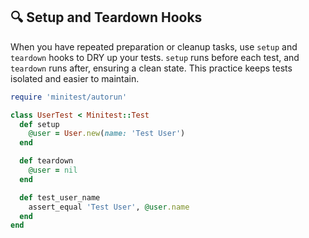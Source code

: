 ## 🔍 Setup and Teardown Hooks
When you have repeated preparation or cleanup tasks, use `setup` and `teardown` hooks to DRY up your tests. `setup` runs before each test, and `teardown` runs after, ensuring a clean state. This practice keeps tests isolated and easier to maintain.

```ruby
require 'minitest/autorun'

class UserTest < Minitest::Test
  def setup
    @user = User.new(name: 'Test User')
  end

  def teardown
    @user = nil
  end

  def test_user_name
    assert_equal 'Test User', @user.name
  end
end
```